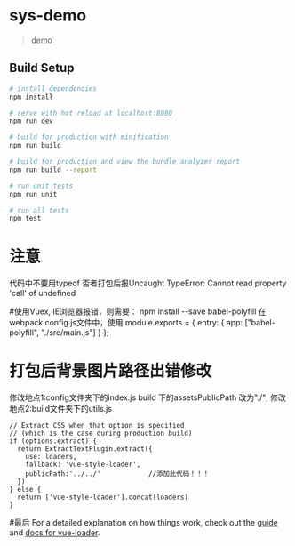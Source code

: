 # sys-demo

> demo

## Build Setup

``` bash
# install dependencies
npm install

# serve with hot reload at localhost:8080
npm run dev

# build for production with minification
npm run build

# build for production and view the bundle analyzer report
npm run build --report

# run unit tests
npm run unit

# run all tests
npm test
```
# 注意
代码中不要用typeof 否者打包后报Uncaught TypeError: Cannot read property 'call' of undefined

#使用Vuex, IE浏览器报错，则需要：
npm install --save babel-polyfill
在webpack.config.js文件中，使用
module.exports = {
  entry: {
    app: ["babel-polyfill", "./src/main.js"]
  }
};
# 打包后背景图片路径出错修改
修改地点1:config文件夹下的index.js build 下的assetsPublicPath 改为"./";
修改地点2:build文件夹下的utils.js
```
// Extract CSS when that option is specified
// (which is the case during production build)
if (options.extract) {
  return ExtractTextPlugin.extract({
    use: loaders,
    fallback: 'vue-style-loader',
    publicPath:'../../'            //添加此代码！！！
  })
} else {
  return ['vue-style-loader'].concat(loaders)
}
```
#最后
For a detailed explanation on how things work, check out the [guide](http://vuejs-templates.github.io/webpack/) and [docs for vue-loader](http://vuejs.github.io/vue-loader).
